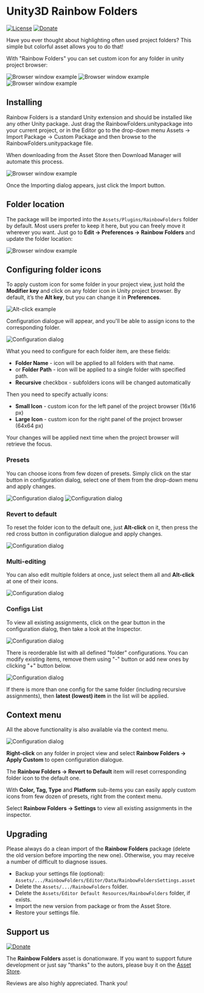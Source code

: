 # Unity3D Rainbow Folders

[![License](https://img.shields.io/badge/license-Apache%202.0-blue.svg)](https://raw.githubusercontent.com/PhannGor/unity3d-rainbow-folders/master/LICENSE)
[![Donate](https://img.shields.io/badge/Donate-Asset%20Store-green.svg)](http://u3d.as/mor)


Have you ever thought about highlighting often used project folders? This simple but colorful asset allows you to do that!

With "Rainbow Folders" you can set custom icon for any folder in unity project browser:

![Browser window example](https://raw.githubusercontent.com/PhannGor/phanngor.github.io/master/stuff/rainbowfolders/images/v05/01.png)
![Browser window example](https://raw.githubusercontent.com/PhannGor/phanngor.github.io/master/stuff/rainbowfolders/images/v05/02.png)
![Browser window example](https://raw.githubusercontent.com/PhannGor/phanngor.github.io/master/stuff/rainbowfolders/images/v05/03.png)

## Installing

Rainbow Folders is a standard Unity extension and should be installed like any other Unity package. Just drag the RainbowFolders.unitypackage into your current project, or in the Editor go to the drop-down menu Assets → Import Package → Custom Package and then browse to the RainbowFolders.unitypackage file.

When downloading from the Asset Store then Download Manager will automate this process.

![Browser window example](https://raw.githubusercontent.com/PhannGor/phanngor.github.io/master/stuff/rainbowfolders/images/v07/02.png)

Once the Importing dialog appears, just click the Import button.

## Folder location

The package will be imported into the `Assets/Plugins/RainbowFolders` folder by default. Most users prefer to keep it here, but you can freely move it wherever you want.  Just go to **Edit → Preferences → Rainbow Folders** and update the folder location:

![Browser window example](https://raw.githubusercontent.com/PhannGor/phanngor.github.io/master/stuff/rainbowfolders/images/v07/03.png) 

## Configuring folder icons

To apply custom icon for some folder in your project view, just hold the **Modifier key** and click on any folder icon in Unity project browser. By default, it’s the **Alt key**, but you can change it in **Preferences**.

![Alt-click example](https://raw.githubusercontent.com/PhannGor/phanngor.github.io/master/stuff/rainbowfolders/images/v05/04.png)

Configuration dialogue will appear, and you'll be able to assign icons to the corresponding folder.

![Configuration dialog](https://raw.githubusercontent.com/PhannGor/phanngor.github.io/master/stuff/rainbowfolders/images/v07/05.png)

What you need to configure for each folder item, are these fields:

* **Folder Name** - icon will be applied to all folders with that name.
* or **Folder Path** - icon will be applied to a single folder with specified path.
* **Recursive** checkbox - subfolders icons will be changed automatically

Then you need to specify actually icons:
* **Small Icon** - custom icon for the left panel of the project browser (16x16 px)
* **Large Icon** - custom icon for the right panel of the project browser (64x64 px)

Your changes will be applied next time when the project browser will retrieve the focus.

### Presets

You can choose icons from few dozen of presets. Simply click on the star button in configuration dialog, select one of them from the drop-down menu and apply changes.

![Configuration dialog](https://raw.githubusercontent.com/PhannGor/phanngor.github.io/master/stuff/rainbowfolders/images/v07/07.png)
![Configuration dialog](https://raw.githubusercontent.com/PhannGor/phanngor.github.io/master/stuff/rainbowfolders/images/v07/08.png)

### Revert to default

To reset the folder icon to the default one, just **Alt-click** on it, then press the red cross button in configuration dialogue and apply changes.

![Configuration dialog](https://raw.githubusercontent.com/PhannGor/phanngor.github.io/master/stuff/rainbowfolders/images/v07/06.png)

### Multi-editing

You can also edit multiple folders at once, just select them all and **Alt-click** at one of their icons.

![Configuration dialog](https://raw.githubusercontent.com/PhannGor/phanngor.github.io/master/stuff/rainbowfolders/images/v05/09.png)

### Configs List

To view all existing assignments, click on the gear button in the configuration dialog, then take a look at the Inspector.

![Configuration dialog](https://raw.githubusercontent.com/PhannGor/phanngor.github.io/master/stuff/rainbowfolders/images/v07/10.png)

There is reorderable list with all defined "folder" configurations. You can modify existing items, remove them using "-" button or add new ones by clicking "+" button below.

![Configuration dialog](https://raw.githubusercontent.com/PhannGor/phanngor.github.io/master/stuff/rainbowfolders/images/v07/11.png)

If there is more than one config for the same folder (including recursive assignments), then **latest (lowest) item** in the list will be applied.

## Context menu

All the above functionality is also available via the context menu.

![Configuration dialog](https://raw.githubusercontent.com/PhannGor/phanngor.github.io/master/stuff/rainbowfolders/images/v05/14.png)

**Right-click** on any folder in project view and select **Rainbow Folders → Apply Custom** to open configuration dialogue.

The **Rainbow Folders → Revert to Default** item will reset corresponding folder icon to the default one.

With **Color, Tag, Type** and **Platform** sub-items you can easily apply custom icons from few dozen of presets, right from the context menu.

Select **Rainbow Folders → Settings** to view all existing assignments in the inspector.

## Upgrading

Please always do a clean import of the **Rainbow Folders** package (delete the old version before importing the new one). Otherwise, you may receive a number of difficult to diagnose issues.
* Backup your settings file (optional):
`Assets/.../RainbowFolders/Editor/Data/RainbowFoldersSettings.asset`
* Delete the `Assets/.../RainbowFolders` folder.
* Delete the `Assets/Editor Default Resources/RainbowFolders` folder, if exists.
* Import the new version from package or from the Asset Store.
* Restore your settings file.


## Support us

[![Donate](https://img.shields.io/badge/Donate-Asset%20Store-green.svg)](http://u3d.as/mor)

The **Rainbow Folders** asset is donationware. If you want to support future development or just say "thanks" to the autors, please buy it on the [Asset Store](http://u3d.as/mor).

Reviews are also highly appreciated. Thank you!
